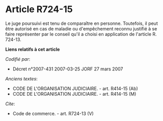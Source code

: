 # Article R724-15

Le juge poursuivi est tenu de comparaître en personne. Toutefois, il peut être autorisé en cas de maladie ou d'empêchement
reconnu justifié à se faire représenter par le conseil qu'il a choisi en application de l'article R. 724-13.

**Liens relatifs à cet article**

_Codifié par_:

  - Décret n°2007-431 2007-03-25 JORF 27 mars 2007

_Anciens textes_:

  - CODE DE L'ORGANISATION JUDICIAIRE. - art. R414-15 (Ab)
  - CODE DE L'ORGANISATION JUDICIAIRE. - art. R414-15 (M)

_Cite_:

  - Code de commerce. - art. R724-13 (V)
